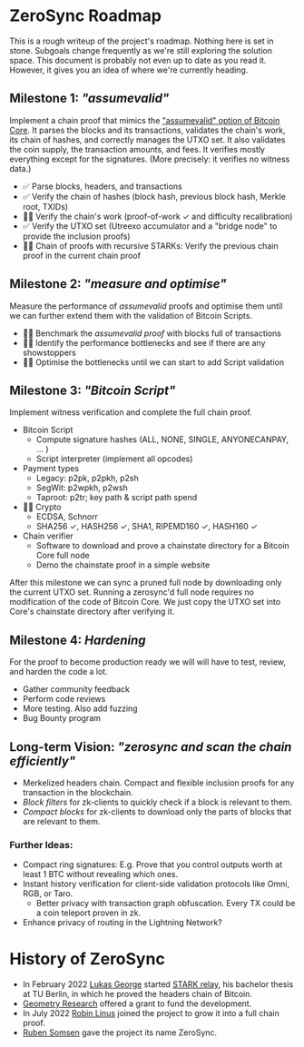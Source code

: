# ZeroSync Roadmap

This is a rough writeup of the project's roadmap. Nothing here is set in stone. Subgoals change frequently as we're still exploring the solution space. This document is probably not even up to date as you read it. However, it gives you an idea of where we're currently heading.


## Milestone 1: *"assumevalid"*

Implement a chain proof that mimics the ["assumevalid" option of Bitcoin Core](https://bitcoincore.org/en/2017/03/08/release-0.14.0/#assumed-valid-blocks). It parses the blocks and its transactions, validates the chain's work, its chain of hashes, and correctly manages the UTXO set. It also validates the coin supply, the transaction amounts, and fees. It verifies mostly everything except for the signatures. (More precisely: it verifies no witness data.)

- ✅ Parse blocks, headers, and transactions
- ✅ Verify the chain of hashes (block hash, previous block hash, Merkle root, TXIDs)
- 👷‍♂️ Verify the chain's work (proof-of-work ✓ and difficulty recalibration)
- ✅ Verify the UTXO set (Utreexo accumulator and a "bridge node" to provide the inclusion proofs)
- 👷‍♂️ Chain of proofs with recursive STARKs: Verify the previous chain proof in the current chain proof


## Milestone 2: *"measure and optimise"* 

Measure the performance of *assumevalid* proofs and optimise them until we can further extend them with the validation of Bitcoin Scripts.

- 👷‍♂️ Benchmark the *assumevalid proof* with blocks full of transactions
- 👷‍♂️ Identify the performance bottlenecks and see if there are any showstoppers
- 👷‍♂️ Optimise the bottlenecks until we can start to add Script validation


## Milestone 3: *"Bitcoin Script"*

Implement witness verification and complete the full chain proof. 

- Bitcoin Script
	- Compute signature hashes (ALL, NONE, SINGLE, ANYONECANPAY, ... )
	- Script interpreter (implement all opcodes)
- Payment types
	- Legacy: p2pk, p2pkh, p2sh
	- SegWit: p2wpkh, p2wsh
	- Taproot: p2tr; key path & script path spend
- 👷‍♂️ Crypto
	- ECDSA, Schnorr
	- SHA256 ✓, HASH256 ✓, SHA1, RIPEMD160 ✓, HASH160 ✓
- Chain verifier
	- Software to download and prove a chainstate directory for a Bitcoin Core full node
	- Demo the chainstate proof in a simple website

After this milestone we can sync a pruned full node by downloading only the current UTXO set. Running a zerosync'd full node requires no modification of the code of Bitcoin Core. We just copy the UTXO set into Core's chainstate directory after verifying it.


## Milestone 4: *Hardening*
For the proof to become production ready we will will have to test, review, and harden the code a lot.

- Gather community feedback
- Perform code reviews
- More testing. Also add fuzzing
- Bug Bounty program


## Long-term Vision: *"zerosync and scan the chain efficiently"*

- Merkelized headers chain. Compact and flexible inclusion proofs for any transaction in the blockchain.
- *Block filters* for zk-clients to quickly check if a block is relevant to them.
- *Compact blocks* for zk-clients to download only the parts of blocks that are relevant to them.


### Further Ideas:
- Compact ring signatures: E.g. Prove that you control outputs worth at least 1 BTC without revealing which ones.
- Instant history verification for client-side validation protocols like Omni, RGB, or Taro.
	- Better privacy with transaction graph obfuscation. Every TX could be a coin teleport proven in zk.
- Enhance privacy of routing in the Lightning Network?



# History of ZeroSync

- In February 2022 [Lukas George](https://github.com/lucidLuckylee) started [STARK relay](https://github.com/lucidLuckylee/zerosync/tree/relay), his bachelor thesis at TU Berlin, in which he proved the headers chain of Bitcoin.
- [Geometry Research](https://geometryresearch.xyz) offered a grant to fund the development.
- In July 2022 [Robin Linus](https://github.com/robinlinus) joined the project to grow it into a full chain proof.
- [Ruben Somsen](https://medium.com/@RubenSomsen/snarks-and-the-future-of-blockchains-55b82012452b) gave the project its name ZeroSync. 

